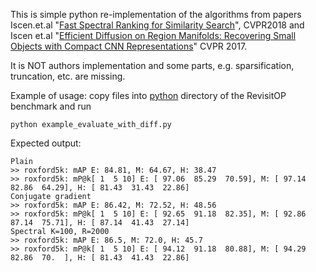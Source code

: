 This is simple python re-implementation of the algorithms from papers 
Iscen.et.al "[Fast Spectral Ranking for Similarity Search](https://arxiv.org/abs/1703.06935)", CVPR2018
and Iscen et.al "[Efficient Diffusion on Region Manifolds: Recovering Small Objects with Compact CNN Representations](https://arxiv.org/abs/1611.05113)" CVPR 2017. 

It is NOT authors implementation and some parts, e.g. sparsification, truncation, etc. are missing.

Example of usage: copy files into [python](https://github.com/filipradenovic/revisitop/tree/master/python) directory of the RevisitOP benchmark and run 

    python example_evaluate_with_diff.py

Expected output:
    
    Plain
    >> roxford5k: mAP E: 84.81, M: 64.67, H: 38.47
    >> roxford5k: mP@k[ 1  5 10] E: [ 97.06  85.29  70.59], M: [ 97.14  82.86  64.29], H: [ 81.43  31.43  22.86]
    Conjugate gradient
    >> roxford5k: mAP E: 86.42, M: 72.52, H: 48.56
    >> roxford5k: mP@k[ 1  5 10] E: [ 92.65  91.18  82.35], M: [ 92.86  87.14  75.71], H: [ 87.14  41.43  27.14]
    Spectral K=100, R=2000
    >> roxford5k: mAP E: 86.5, M: 72.0, H: 45.7
    >> roxford5k: mP@k[ 1  5 10] E: [ 94.12  91.18  80.88], M: [ 94.29  82.86  70.  ], H: [ 81.43  41.43  22.86]

    